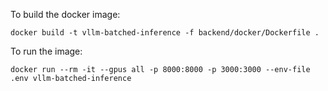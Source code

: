 To build the docker image:
```
docker build -t vllm-batched-inference -f backend/docker/Dockerfile .
```
To run the image:
```
docker run --rm -it --gpus all -p 8000:8000 -p 3000:3000 --env-file .env vllm-batched-inference
```